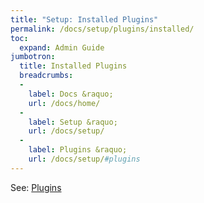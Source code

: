 ```yaml
---
title: "Setup: Installed Plugins"
permalink: /docs/setup/plugins/installed/
toc:
  expand: Admin Guide
jumbotron:
  title: Installed Plugins
  breadcrumbs:
  - 
    label: Docs &raquo;
    url: /docs/home/
  - 
    label: Setup &raquo;
    url: /docs/setup/
  - 
    label: Plugins &raquo;
    url: /docs/setup/#plugins
---
```


See: [Plugins](/docs/plugins/)
